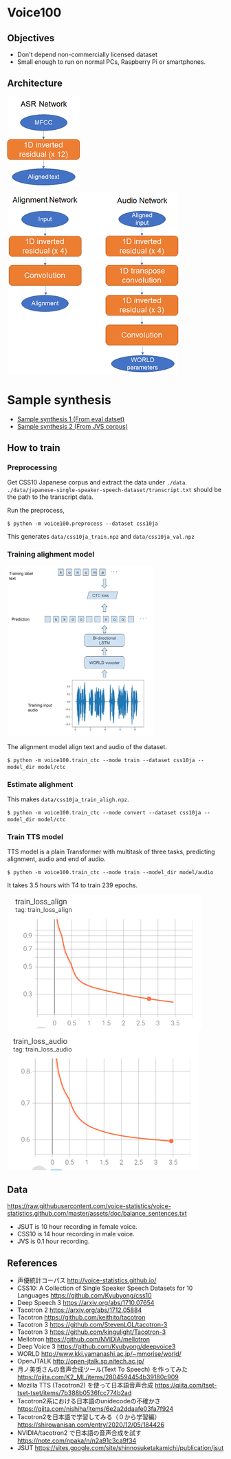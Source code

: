 # Voice100

## Objectives

- Don't depend non-commercially licensed dataset
- Small enough to run on normal PCs, Raspberry Pi or smartphones.

## Architecture

![ASR](./docs/asr.png)

![TTS](./docs/tts.png)

# Sample synthesis

- [Sample synthesis 1 (From eval datset)](docs/sample1.wav)
- [Sample synthesis 2 (From JVS corpus)](docs/sample2.wav)

## How to train

### Preprocessing

Get CSS10 Japanese corpus and extract the data under `./data`.
`./data/japanese-single-speaker-speech-dataset/transcript.txt` should be
the path to the transcript data.

Run the preprocess,

```
$ python -m voice100.preprocess --dataset css10ja
```

This generates `data/css10ja_train.npz` and `data/css10ja_val.npz`

### Training alighment model

![Training CTC](./docs/train_ctc.png)

The alignment model align text and audio of the dataset.

```
$ python -m voice100.train_ctc --mode train --dataset css10ja --model_dir model/ctc
```

### Estimate alighment

This makes `data/css10ja_train_aligh.npz`.

```
$ python -m voice100.train_ctc --mode convert --dataset css10ja --model_dir model/ctc
```

### Train TTS model

TTS model is a plain Transformer with multitask of three tasks,
predicting alignment, audio and end of audio.

```
$ python -m voice100.train_ctc --mode train --model_dir model/audio
```

It takes 3.5 hours with T4 to train 239 epochs.

![train_loss_align](./docs/train_loss_align.png)
![train_loss_audio](./docs/train_loss_audio.png)

## Data

https://raw.githubusercontent.com/voice-statistics/voice-statistics.github.com/master/assets/doc/balance_sentences.txt

- JSUT is 10 hour recording in female voice.
- CSS10 is 14 hour recording in male voice.
- JVS is 0.1 hour recording.

## References

- 声優統計コーパス http://voice-statistics.github.io/
- CSS10: A Collection of Single Speaker Speech Datasets for 10 Languages https://github.com/Kyubyong/css10
- Deep Speech 3 https://arxiv.org/abs/1710.07654
- Tacotron 2 https://arxiv.org/abs/1712.05884
- Tacotron https://github.com/keithito/tacotron
- Tacotron 3 https://github.com/StevenLOL/tacotron-3
- Tacotron 3 https://github.com/kingulight/Tacotron-3
- Mellotron https://github.com/NVIDIA/mellotron
- Deep Voice 3 https://github.com/Kyubyong/deepvoice3
- WORLD http://www.kki.yamanashi.ac.jp/~mmorise/world/
- OpenJTALK http://open-jtalk.sp.nitech.ac.jp/
- 月ノ美兎さんの音声合成ツール(Text To Speech) を作ってみた https://qiita.com/K2_ML/items/2804594454b39180c909
- Mozilla TTS (Tacotron2) を使って日本語音声合成 https://qiita.com/tset-tset-tset/items/7b388b0536fcc774b2ad
- Tacotron2系における日本語のunidecodeの不確かさ https://qiita.com/nishiha/items/6e2a2ddaafe03fa7f924
- Tacotron2を日本語で学習してみる（０から学習編） https://shirowanisan.com/entry/2020/12/05/184426
- NVIDIA/tacotron2 で日本語の音声合成を試す https://note.com/npaka/n/n2a91c3ca9f34
- JSUT https://sites.google.com/site/shinnosuketakamichi/publication/jsut
